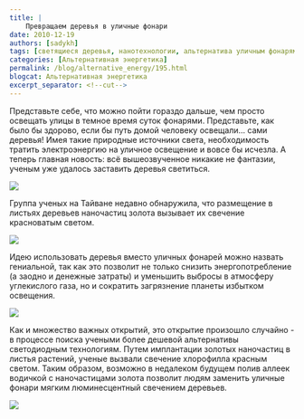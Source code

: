 ```yaml
---
title: |
    Превращаем деревья в уличные фонари
date: 2010-12-19
authors: [sadykh]
tags: [светящиеся деревья, нанотехнологии, альтернатива уличным фонарям, замена уличного освещения]
categories: [Альтернативная энергетика]
permalink: /blog/alternative_energy/195.html
blogcat: Альтернативная энергетика
excerpt_separator: <!--cut-->
---
```


Представьте себе, что можно пойти гораздо дальше, чем просто освещать улицы в темное время суток фонарями. Представьте, как было бы здорово, если бы путь домой человеку освещали... сами деревья! Имея такие природные источники света, необходимость тратить электроэнергию на уличное освещение и вовсе бы исчезла. А теперь главная новость: всё вышеозвученное никакие не фантазии, ученым уже удалось заставить деревья светиться. 


![](http://itw66.ru/uploads/images/00/00/05/2010/12/19/734a44.jpg)



<!--cut-->


Группа ученых на Тайване недавно обнаружила, что размещение в листьях деревьев наночастиц золота вызывает их свечение красноватым светом.


![](http://itw66.ru/uploads/images/00/00/05/2010/12/19/6ee52c.jpg)


Идею использовать деревья вместо уличных фонарей можно назвать гениальной, так как это позволит не только снизить энергопотребление (а заодно и денежные затраты) и уменьшить выбросы в атмосферу углекислого газа, но и сократить загрязнение планеты избытком освещения.


![](http://itw66.ru/uploads/images/00/00/05/2010/12/19/2e49d8.jpg)


Как и множество важных открытий, это открытие произошло случайно - в процессе поиска учеными более дешевой альтернативы светодиодным технологиям. Путем имплантации золотых наночастиц в листья растений, ученые вызвали свечение хлорофилла красным светом. Таким образом, возможно в недалеком будущем полив аллеек водичкой с наночастицами золота позволит людям заменить уличные фонари мягким люминесцентный свечением деревьев.   


![](http://itw66.ru/uploads/images/00/00/05/2010/12/19/8282f4.jpg)

